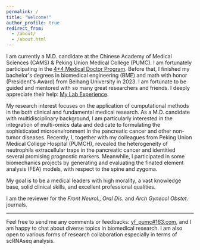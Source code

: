 ```yaml
---
permalink: /
title: "Welcome!"
author_profile: true
redirect_from: 
  - /about/
  - /about.html
---
```


  
I am currently a M.D. candidate at the Chinese Academy of Medical Sciences (CAMS) & Peking Union Medical College (PUMC). I am fortunately participating in the [4+4 Medical Doctor Program](https://mdadmission.pumc.edu.cn/mdweb/site!index). Before that, I finished my bachelor's degrees in biomedical engineering (BME) and math with honor (President's Award) from Beihang University in 2023. I am fortunate to be guided and mentored with so many great researchers and friends. I deeply appreciate their help: [My Lab Experience](https://yifanfu01.github.io/cv/).  

My research interest focuses on the application of cumputational methods in the both clinical and fundamental medical research. As a M.D. candidate with multidisciplinary background, I am particularly interested in the integration of multi-omics data and dedicate to formulating the sophisticated microenvironment in the pancreatic cancer and other non-tumor diseases. Recently, I, together with my colleagues from Peking Union Medical College Hospital (PUMCH), revealed the heterogeneity of neutrophils extracellular traps in the pancreatic cancer and identitied several promising prognostic markers. Meanwhile, I participated in some biomechanics projects by generating and evaluating the finated element analysis (FEA) models, with respect to the spine and zygoma.  
  
My goal is to be a medical leaders with high morality, a vast knowledge base, solid clinical skills, and excellent professional qualities.  
  
I am the reviewer for the _Front Neurol_., _Oral Dis_. and _Arch Gynecol Obstet_. journals.


----
Feel free to send me any comments or feedbacks: <u>yf_pumc#163.com</u>, and I am happy to chat about diverse topics in biomedical research. I am also open to various forms of research collaboration especially in terms of scRNAseq analysis.
